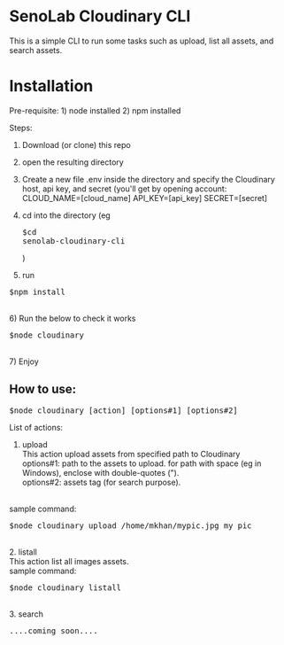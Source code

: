 <h1>SenoLab Cloudinary CLI</h1>

This is a simple CLI to run some tasks such as upload, list all assets, and search assets.

<h1>Installation</h1>
 Pre-requisite:
 1) node installed
 2) npm installed
 
Steps:
 1) Download (or clone) this repo
 2) open the resulting directory 
 3) Create a new file .env inside the directory and specify the Cloudinary host, api key, and secret (you'll get by opening account:<br>
 CLOUD_NAME=[cloud_name]
 API_KEY=[api_key]
 SECRET=[secret]
  
 4) cd into the directory (eg <pre>$cd senolab-cloudinary-cli</pre>) 
 5) run<br>
 <pre>$npm install</pre>
 <br>
 6) Run the below to check it works
 <pre>$node cloudinary</pre>
 <br>
 7) Enjoy

<h2>How to use:</h2>

<pre>
$node cloudinary [action] [options#1] [options#2]
</pre>

List of actions:<br>
1. upload<br>
This action upload assets from specified path to Cloudinary<br>
options#1: path to the assets to upload. for path with space (eg in Windows), enclose with double-quotes (").<br>
options#2: assets tag (for search purpose).<br>
<br>
sample command:<br>
<pre>$node cloudinary upload /home/mkhan/mypic.jpg my_pic</pre>
<br>
2. listall<br>
This action list all images assets.<br>
sample command:
<pre>$node cloudinary listall</pre>
<br>
3. search<br>
<pre>....coming soon....</pre>
<br>

 
